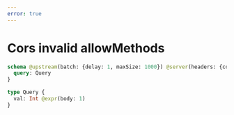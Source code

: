 ```yaml
---
error: true
---
```


# Cors invalid allowMethods

```graphql @config
schema @upstream(batch: {delay: 1, maxSize: 1000}) @server(headers: {cors: {allowCredentials: true}}) {
  query: Query
}

type Query {
  val: Int @expr(body: 1)
}
```
